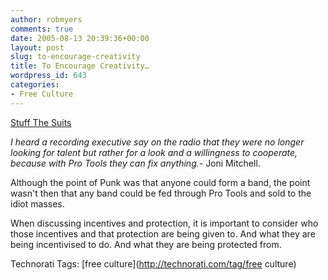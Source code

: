 ```yaml
---
author: robmyers
comments: true
date: 2005-08-13 20:39:36+00:00
layout: post
slug: to-encourage-creativity
title: To Encourage Creativity…
wordpress_id: 643
categories:
- Free Culture
---
```


  
[Stuff The Suits](http://onthecommons.org/node/650)  


  
_I heard a recording executive say on the radio that they were no longer looking for talent but rather for a look and a willingness to cooperate, because with Pro Tools they can fix anything._- Joni Mitchell.  


  
Although the point of Punk was that anyone could form a band, the point wasn't then that any band could be fed through Pro Tools and sold to the idiot masses.  


  
When discussing incentives and protection, it is important to consider who those incentives and that protection are being given to. And what they are being incentivised to do. And what they are being protected from.  


  


Technorati Tags: [free culture](http://technorati.com/tag/free culture)

  


